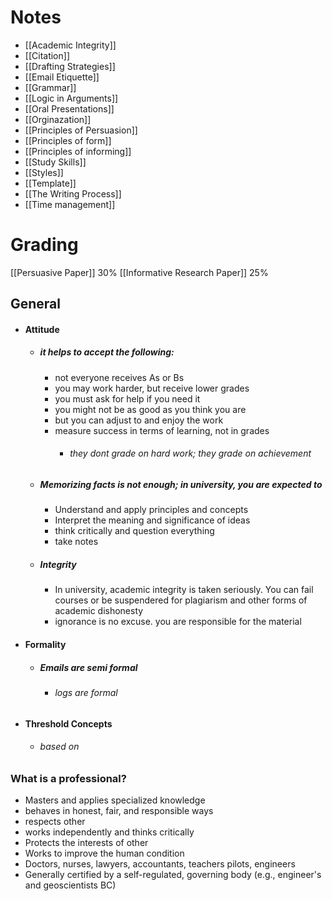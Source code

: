 # Notes
- [[Academic Integrity]]
- [[Citation]]
- [[Drafting Strategies]]
- [[Email Etiquette]]
- [[Grammar]]
- [[Logic in Arguments]]
- [[Oral Presentations]]
- [[Orginazation]]
- [[Principles of Persuasion]]
- [[Principles of form]]
- [[Principles of informing]]
- [[Study Skills]]
- [[Styles]]
- [[Template]]
- [[The Writing Process]]
- [[Time management]]


# Grading
[[Persuasive Paper]] 30%
[[Informative Research Paper]] 25%

## General
- #### Attitude
	- ##### it helps to accept the following:
		- not everyone receives As or Bs
		- you may work harder, but receive lower grades
		- you must ask for help if you need it
		- you might not be as good as you think you are
		- but you can adjust to and enjoy the work
		- measure success in terms of learning, not in grades
			- ###### they dont grade on hard work; they grade on achievement 
	- ##### Memorizing facts is not enough; in university, you are expected to 
		- Understand and apply principles and concepts 
		- Interpret the meaning and significance of ideas
		- think critically and question everything
		- take notes
	- ##### Integrity
		- In university, academic integrity is taken seriously. You can fail courses or be suspendered for plagiarism and other forms of academic dishonesty
		- ignorance is no excuse. you are responsible for the material 
- #### Formality
	- ##### Emails are semi formal
		- ###### logs are formal
- #### Threshold Concepts
	- ###### based on 



### What is a professional?
- Masters and applies specialized knowledge
- behaves in honest, fair, and responsible ways
- respects other
- works independently and thinks critically
- Protects the interests of other
- Works to improve the human condition
- Doctors, nurses, lawyers, accountants, teachers pilots, engineers
- Generally certified by a self-regulated, governing body (e.g., engineer's and geoscientists BC)

